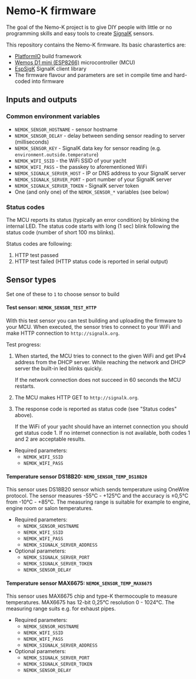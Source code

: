 # Nemo-K firmware

The goal of the Nemo-K project is to give DIY people with little or no
programming skills and easy tools to create [SignalK](http://signalk.org/)
sensors.

This repository contains the Nemo-K firmware. Its basic charastertics are:
 * [PlatformIO](https://platformio.org/) build framework
 * [Wemos D1 mini (ESP8266)](https://www.wemos.cc/en/latest/d1/d1_mini.html) microcontroller (MCU)
 * [EspSigK](https://github.com/mplattu/EspSigK) SignalK client library
 * The firmware flavour and parameters are set in compile time and hard-coded into firmware

## Inputs and outputs

### Common environment variables

* `NEMOK_SENSOR_HOSTNAME` - sensor hostname
* `NEMOK_SENSOR_DELAY` - delay between sending sensor reading to server (milliseconds)
* `NEMOK_SENSOR_KEY` - SignalK data key for sensor reading (e.g. `environment.outside.temperature`)
* `NEMOK_WIFI_SSID` - the WiFi SSID of your yacht
* `NEMOK_WIFI_PASS` - the passkey to aforementioned WiFi
* `NEMOK_SIGNALK_SERVER_HOST` - IP or DNS address to your SignalK server
* `NEMOK_SIGNALK_SERVER_PORT` - port number of your SignalK server
* `NEMOK_SIGNALK_SERVER_TOKEN` - SignalK server token
* One (and only one) of the `NEMOK_SENSOR_*` variables (see below)

### Status codes

The MCU reports its status (typically an error condition) by blinking
the internal LED. The status code starts with long (1 sec) blink following
the status code (number of short 100 ms blinks).

Status codes are following:
 1. HTTP test passed
 2. HTTP test failed (HTTP status code is reported in serial output)

## Sensor types

Set one of these to `1` to choose sensor to build

#### Test sensor: `NEMOK_SENSOR_TEST_HTTP`

With this test sensor you can test building and uploading the firmware
to your MCU. When executed, the sensor tries to connect to your WiFi and 
make HTTP connection to `http://signalk.org`.

Test progress:
 1. When started, the MCU tries to connect to the given WiFi and
    get IPv4 address from the DHCP server. While reaching the network
    and DHCP server the built-in led blinks quickly.

    If the network connection does not succeed in 60 seconds the
    MCU restarts.
 2. The MCU makes HTTP GET to `http://signalk.org`.
 3. The response code is reported as status code (see "Status codes"
    above).
    
    If the WiFi of your yacht should have an internet connection
    you should get status code 1. If no internet connection is not
    available, both codes 1 and 2 are acceptable results.

* Required parameters:
   * `NEMOK_WIFI_SSID`
   * `NEMOK_WIFI_PASS`

#### Temperature sensor DS18B20: `NEMO_SENSOR_TEMP_DS18B20`

This sensor uses DS18B20 sensor which sends temperature using
OneWire protocol. The sensor measures -55°C - +125°C and the
accuracy is ±0,5°C from -10°C - +85°C. The measuring range is suitable
for example to engine, engine room or salon temperatures.

* Required parameters:
   * `NEMOK_SENSOR_HOSTNAME`
   * `NEMOK_WIFI_SSID`
   * `NEMOK_WIFI_PASS`
   * `NEMOK_SIGNALK_SERVER_ADDRESS`
* Optional parameters:
   * `NEMOK_SIGNALK_SERVER_PORT`
   * `NEMOK_SIGNALK_SERVER_TOKEN`
   * `NEMOK_SENSOR_DELAY`

#### Temperature sensor MAX6675: `NEMOK_SENSOR_TEMP_MAX6675`

This sensor uses MAX6675 chip and type-K thermocouple to measure
temperatures. MAX6675 has 12-bit 0,25°C resolution 0 - 1024°C. The
measuring range suits e.g. for exhaust pipes.

* Required parameters:
   * `NEMOK_SENSOR_HOSTNAME`
   * `NEMOK_WIFI_SSID`
   * `NEMOK_WIFI_PASS`
   * `NEMOK_SIGNALK_SERVER_ADDRESS`
* Optional parameters:
   * `NEMOK_SIGNALK_SERVER_PORT`
   * `NEMOK_SIGNALK_SERVER_TOKEN`
   * `NEMOK_SENSOR_DELAY`
